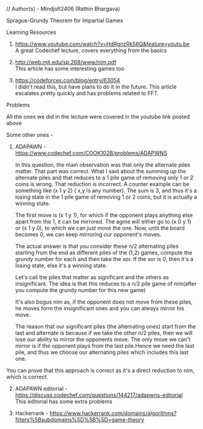 // Author(s) - Mindjolt2406 (Rathin Bhargava)

Sprague-Grundy Theorem for Impartial Games

Learning Resources

1. https://www.youtube.com/watch?v=HdRgnzRk56Q&feature=youtu.be <br/>
   A great Codechef lecture, covers everything from the basics

2. http://web.mit.edu/sp.268/www/nim.pdf <br/>
   This article has some interesting games too

3. https://codeforces.com/blog/entry/63054 <br/>
   I didn't read this, but have plans to do it in the future. This article escalates pretty quickly and has problems related to FFT. 

Problems

All the ones we did in the lecture were covered in the youtube link posted above

Some other ones - 

1. ADAPAWN - https://www.codechef.com/COOK102B/problems/ADAPWNS <br/>

   In this  question, the main observation was that only the alternate piles matter. That part was correct.
   What I said about the summing up the alternate piles and that reduces to a 1 pile game of removing only 1 or 2 coins is wrong. That reduction is incorrect.
   A counter example can be something like (x 1 y 2) ( x,y is any number). The sum is 3, and thus it's a losing state in the 1 pile game of removing 1 or 2 coins, but it is actually a winning state.

   The first move is (x 1 y 1), for which if the opponent plays anything else apart from the 1, it can be mirrored. The agme will either go to (x 0 y 1) or (x 1 y 0), to which we can just move the one. Now, until the board becomes 0, we can keep mirroring our opponent's moves. 


  
   The actual answer is that you consider these n/2 alternating piles starting from the end as different piles of the (1,2) games, compute the grundy number for each and then take the xor.
   If the xor is 0, then it's a losing state, else it's a winning state.

   Let's call the piles that matter as significant and the others as insignificant. The idea is that this reduces to a n/2 pile game of nim(after you compute the grundy number for this new game)

   It's also bogus nim as, if the opponent does not move from these piles, he moves form the insignificant ones and you can always mirror his move.

   The reason that our significant piles (the alternating ones) start from the last and alternate is because if we take the other n/2 piles, then we will
   lose our ability to mirror the opponents move. The only move we can't mirror is if the opponent plays from the last pile.Hence we need the last pile, and thus we choose our alternating piles which includes this last one. 

  You can prove that this approach is correct as it's a direct reduction to nim, which is correct. 
   

2. ADAPAWN editorial - https://discuss.codechef.com/questions/144217/adapwns-editorial <br/>
   This editorial has some extra problems

3. Hackerrank - https://www.hackerrank.com/domains/algorithms?filters%5Bsubdomains%5D%5B%5D=game-theory
